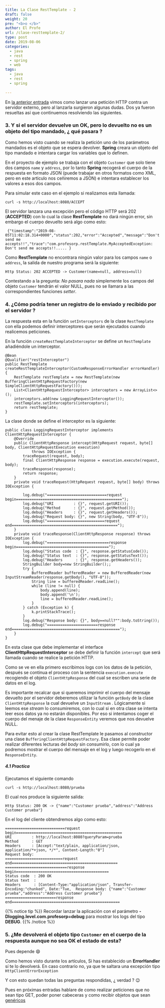 ```yaml
---
title: La Clase RestTemplate - 2 
draft: false
weight: 20
pre: "<b>o </b>"
author: El Profe
url: /clase-resttemplate-2/
type: post
date: 2019-08-06
categories:
  - java
  - rest
  - spring
  - web
tags:  
  - java
  - rest
  - spring
 
---
```


En [la anterior entrada](/2019/08/03/trabajando-con-la-clase-resttemplate/) vimos como lanzar una  petición HTTP contra un servidor externo, pero al lanzarla surgieron algunas dudas. Dos ya fueron resueltas así que continuemos resolviendo las siguientes.<!--more-->

### 3. Y si el servidor devuelve un OK, pero lo devuelto no es un objeto del tipo mandado,  ¿ qué pasara ?

Como hemos visto cuando se realiza la petición uno de los parámetros  mandados es el objeto que se espera devolver. **Spring** creara un objeto del tipo mandado e intentara cargar los variables que lo definen.

En el proyecto de ejemplo se trabaja con el objeto  `Customer` que solo tiene dos campos `name` y `address`, por lo tanto **Spring**  recogerá el cuerpo de la respuesta en formato JSON (puede trabajar en otros formatos como XML, pero en este articulo nos ceñiremos a JSON) e intentara establecer los valores a esos dos campos.

Para simular este caso en el ejemplo si realizamos esta llamada: 

```
curl -s http://localhost:8080/ACCEPT
```

El servidor lanzara una excepción pero el código HTTP será 202 (**ACCEPTED**) con lo cual la clase **RestTemplate** no dará ningún error, sin embargo el cuerpo devuelto será algo como esto:

```
 {"timestamp":"2019-08-05T11:02:18.314+0000","status":202,"error":"Accepted","message":"Don't send me accepts!!","trace":"com.profesorp.restTemplate.MyAcceptedException: Don't send me accepts!!..... }
```

Como **RestTemplate** no encontrara ningún valor para los campos  `name` o `address`, la salida de nuestro programa será la siguiente:

````
Http Status: 202 ACCEPTED -> Customer(name=null, address=null)
````

Contestando a la pregunta: *No pasara nada* simplemente los campos del objeto `Customer` tendrán el valor NULL, pues no se llamara a las correspondientes funciones *setter*.

### 4. ¿Cómo podría tener un registro de lo enviado y recibido por el servidor ?

La respuesta esta en la función `setInterceptors` de la clase `RestTemplate` con ella podemos definir interceptores que serán ejecutados cuando realicemos peticiones.

En la función `createRestTemplateInterceptor` se define un `RestTemplate` añadiéndole un interceptor.

````
@Bean
@Qualifier("restInterceptor")
public RestTemplate createRestTemplateInterceptor(CustomResponseErrorHandler errorHandler) {
    RestTemplate restTemplate = new RestTemplate(new BufferingClientHttpRequestFactory(new SimpleClientHttpRequestFactory()));				
    List<ClientHttpRequestInterceptor> interceptors = new ArrayList<>();		
    interceptors.add(new LoggingRequestInterceptor());
    restTemplate.setInterceptors(interceptors);
    return restTemplate;
}
````

La clase donde se define el interceptor es la siguiente:

```
public class LoggingRequestInterceptor implements ClientHttpRequestInterceptor {	
	@Override
	public ClientHttpResponse intercept(HttpRequest request, byte[] body, ClientHttpRequestExecution execution)
			throws IOException {
		traceRequest(request, body);
		final ClientHttpResponse response = execution.execute(request, body);	
		traceResponse(response);
		return response;
	}
	private void traceRequest(HttpRequest request, byte[] body) throws IOException {
	
		log.debug("===========================request begin================================================");
		log.debug("URI         : {}", request.getURI());
		log.debug("Method      : {}", request.getMethod());
		log.debug("Headers     : {}", request.getHeaders());
		log.debug("Request body: {}", new String(body, "UTF-8"));
		log.debug("==========================request end================================================");
	}
	private void traceResponse(ClientHttpResponse response) throws IOException {
		log.debug("============================response begin==========================================");
		log.debug("Status code  : {}", response.getStatusCode());
		log.debug("Status text  : {}", response.getStatusText());
		log.debug("Headers      : {}", response.getHeaders());
		StringBuilder body=new StringBuilder();;
		try {					
			BufferedReader bufferedReader = new BufferedReader(new InputStreamReader(response.getBody(), "UTF-8"));
			String line = bufferedReader.readLine();
			while (line != null) {
				body.append(line);
				body.append('\n');
				line = bufferedReader.readLine();
			}	
		} catch (Exception k) {
			k.printStackTrace();
		}
		log.debug("Response body: {}", body==null?"":body.toString());
		log.debug("=======================response end=================================================");
	}
}
```

En esta clase que debe implementar el interface **ClientHttpRequestInterceptor** se debe definir la función `intercept` que será llamada cuando se realice la petición HTTP.

Como se ve en ella primero escribimos logs con los datos de la petición, después se continua el proceso con la sentencia `execution.execute` recogiendo el objeto `ClientHttpResponse` del cual se escriben una serie de datos en el log.

Es importante recalcar que si queremos imprimir el cuerpo del mensaje devuelto por el servidor deberemos utilizar la función `getBody` de la clase `ClientHttpResponse`  la cual devuelve un `InputStream` . Lógicamente si leemos ese *stream* lo consumiremos, con lo cual si en otra clase se intenta leer esos datos ya no estarán disponibles. Por eso si intentamos coger el cuerpo del menaje de la clase `ResponseEntity` veremos que nos devuelve NULL.

Para evitar esto al crear la clase RestTemplate le pasamos al constructor una clase `BufferingClientHttpRequestFactory`. Esa clase permite poder realizar diferentes lecturas del *body*  sin consumirlo, con lo cual ya podremos mostrar el cuerpo del mensaje en el log y luego recogerlo en el `ResponseEntity`.

##### 4.1 Practica

Ejecutamos el siguiente comando

```
curl -s http://localhost:8080/prueba
```

El cual nos produce la siguiente salida:

```
Http Status: 200 OK -> {"name":"Customer prueba","address":"Address Customer prueba"}
```

En el log del cliente obtendremos algo como esto:

``` 
===========================request begin================================================
URI         : http://localhost:8080?queryParam=prueba
Method      : GET
Headers     : [Accept:"text/plain, application/json, application/*+json, */*", Content-Length:"0"]
Request body: 
==========================request end================================================
============================response begin==========================================
Status code  : 200 OK
Status text  : 
Headers      : [Content-Type:"application/json", Transfer-Encoding:"chunked", Date:"Tue,  Response body: {"name":"Customer prueba","address":"Address Customer prueba"}
=======================response end=================================================
```

{{% notice tip %}}
Recordar lanzar la aplicación con el parámetro **-Dlogging.level.com.profesorp=debug**  para mostrar los logs del tipo **DEBUG**.
{{% /notice %}}



### 5. ¿Me devolverá el objeto tipo `Customer` en el cuerpo de la respuesta aunque no sea OK el estado de esta?

Pues depende :smile:

Como hemos visto durante los artículos, Si has establecido un **ErrorHandler** sí te lo devolverá. En caso contrario no, ya que te saltara una excepción tipo `HttpClientErrorException`

Y con esto quedan todas las preguntas respondidas, ¿ verdad ?  :wink:

Pues en próximas entradas hablare de como realizar peticiones que no sean tipo GET,  poder poner cabeceras y como recibir objetos que sean [genéricos](https://docs.oracle.com/javase/tutorial/java/generics/types.html) 



